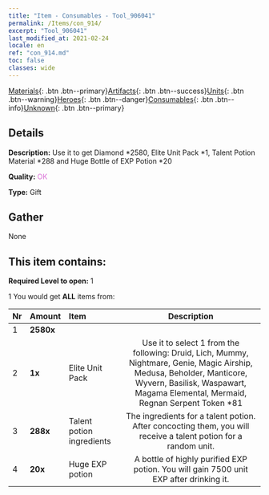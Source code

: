 ```yaml
---
title: "Item - Consumables - Tool_906041"
permalink: /Items/con_914/
excerpt: "Tool_906041"
last_modified_at: 2021-02-24
locale: en
ref: "con_914.md"
toc: false
classes: wide
---
```

 [Materials](/Items/){: .btn .btn--primary}[Artifacts](/Items/Artifacts/){: .btn .btn--success}[Units](/Items/Units/){: .btn .btn--warning}[Heroes](/Items/Heroes/){: .btn .btn--danger}[Consumables](/Items/Consumables/){: .btn .btn--info}[Unknown](/Items/Unknown/){: .btn .btn--primary}

## Details
 **Description:** Use it to get Diamond *2580, Elite Unit Pack *1, Talent Potion Material *288 and Huge Bottle of EXP Potion *20

 **Quality:** <span style="color: #DA70D6">OK</span>

 **Type:** Gift

## Gather

  None

## This item contains:

 **Required Level to open:** 1

 1 You would get **ALL** items  from:

  | Nr | Amount |     Item    | Description |
  |:---|:-------|:------------|:-----------:|
  | 1 |  **2580x** | <i class="fas fa-gem"/> |  | 
  | 2 |  **1x** | Elite Unit Pack | Use it to select 1 from the following: Druid, Lich, Mummy, Nightmare, Genie, Magic Airship, Medusa, Beholder, Manticore, Wyvern, Basilisk, Waspawart, Magama Elemental, Mermaid, Regnan Serpent Token *81  | 
  | 3 |  **288x** | Talent potion ingredients | The ingredients for a talent potion. After concocting them, you will receive a talent potion for a random unit.   | 
  | 4 |  **20x** | Huge EXP potion | A bottle of highly purified EXP potion. You will gain 7500 unit EXP after drinking it.  | 
